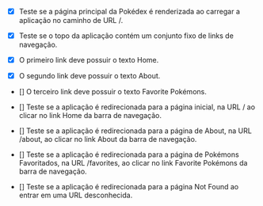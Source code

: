 - [x] Teste se a página principal da Pokédex é renderizada ao carregar a aplicação no caminho de URL /.

- [x] Teste se o topo da aplicação contém um conjunto fixo de links de navegação.

- [x] O primeiro link deve possuir o texto Home.

- [x] O segundo link deve possuir o texto About.

- [] O terceiro link deve possuir o texto Favorite Pokémons.

- [] Teste se a aplicação é redirecionada para a página inicial, na URL / ao clicar no link Home da barra de navegação.

- [] Teste se a aplicação é redirecionada para a página de About, na URL /about, ao clicar no link About da barra de navegação.

- [] Teste se a aplicação é redirecionada para a página de Pokémons Favoritados, na URL /favorites, ao clicar no link Favorite Pokémons da barra de navegação.

- [] Teste se a aplicação é redirecionada para a página Not Found ao entrar em uma URL desconhecida.
